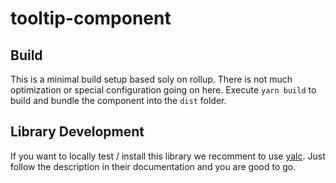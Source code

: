# tooltip-component

## Build
This is a minimal build setup based soly on rollup. There is not much optimization or special configuration going on here. Execute `yarn build` to build and bundle the component into the `dist` folder.

## Library Development
If you want to locally test / install this library we recomment to use [yalc](https://github.com/wclr/yalc). Just follow the description in their documentation and you are good to go.
